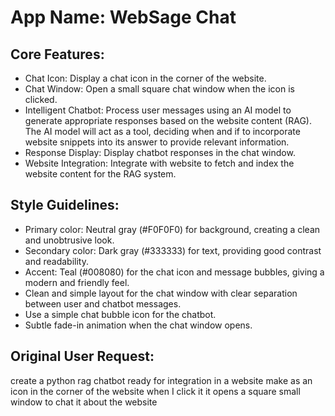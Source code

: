# **App Name**: WebSage Chat

## Core Features:

- Chat Icon: Display a chat icon in the corner of the website.
- Chat Window: Open a small square chat window when the icon is clicked.
- Intelligent Chatbot: Process user messages using an AI model to generate appropriate responses based on the website content (RAG). The AI model will act as a tool, deciding when and if to incorporate website snippets into its answer to provide relevant information.
- Response Display: Display chatbot responses in the chat window.
- Website Integration: Integrate with website to fetch and index the website content for the RAG system.

## Style Guidelines:

- Primary color: Neutral gray (#F0F0F0) for background, creating a clean and unobtrusive look.
- Secondary color: Dark gray (#333333) for text, providing good contrast and readability.
- Accent: Teal (#008080) for the chat icon and message bubbles, giving a modern and friendly feel.
- Clean and simple layout for the chat window with clear separation between user and chatbot messages.
- Use a simple chat bubble icon for the chatbot.
- Subtle fade-in animation when the chat window opens.

## Original User Request:
create a python rag chatbot ready for integration in a website make as an icon in the corner of the website  when I click it it opens a square small window to chat it about the website
  